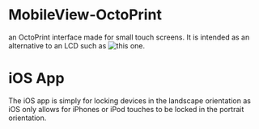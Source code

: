 # MobileView-OctoPrint
an OctoPrint interface made for small touch screens. It is intended as an alternative to an LCD such as ![this](http://reprap.org/mediawiki/images/thumb/1/1f/Panelolu_01_on_prusa.jpg/600px-Panelolu_01_on_prusa.jpg) one.

# iOS App
The iOS app is simply for locking devices in the landscape orientation as iOS only allows for iPhones or iPod touches to be locked in the portrait orientation.
